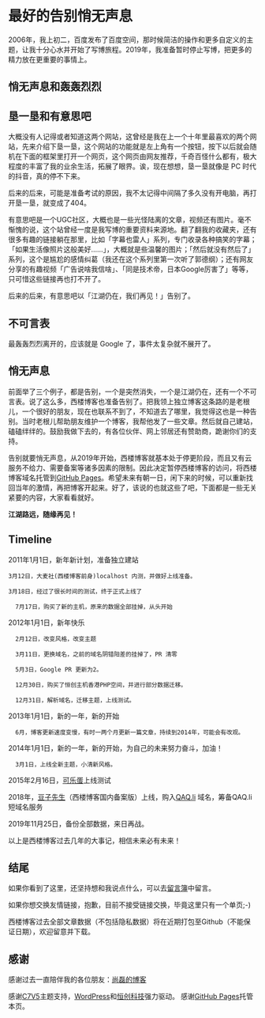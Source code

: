 # 最好的告别悄无声息

2006年，我上初二，百度发布了百度空间，那时候简洁的操作和更多自定义的主题，让我十分心水并开始了写博旅程。2019年，我准备暂时停止写博，把更多的精力放在更重要的事情上。

## 悄无声息和轰轰烈烈

## 垦一垦和有意思吧

大概没有人记得或者知道这两个网站，这曾经是我在上一个十年里最喜欢的两个网站，先来介绍下垦一垦，这个网站的功能就是左上角有一个按钮，按下以后就会随机在下面的框架里打开一个网页，这个网页由网友推荐，千奇百怪什么都有，极大程度的丰富了我的业余生活，拓展了眼界。诶，现在想想，垦一垦就像是 PC 时代的抖音，真的停不下来。

后来的后来，可能是准备考试的原因，我不太记得中间隔了多久没有开电脑，再打开垦一垦，就变成了404。

有意思吧是一个UGC社区，大概也是一些光怪陆离的文章，视频还有图片。毫不惭愧的说，这个站曾经一度是我写博的重要资料来源地。翻了翻我的收藏夹，还有很多有趣的链接躺在那里，比如「字幕也雷人」系列，专门收录各种搞笑的字幕；「如果生活像照片这般美好……」，大概就是些温馨的图片；「然后就没有然后了」系列，这个是尴尬的感情纠葛（我还在这个系列里第一次听了郭德纲）；还有网友分享的有趣视频「广告说啥我信啥」、「同是技术帝，日本Google厉害了」等等，只可惜这些链接再也打不开了。

后来的后来，有意思吧以「江湖仍在，我们再见！」告别了。

## 不可言表

最轰轰烈烈离开的，应该就是 Google 了，事件太复杂就不展开了。

## 悄无声息

前面举了三个例子，都是告别，一个是突然消失，一个是江湖仍在，还有一个不可言表。说了这么多，西楼博客也准备告别了。把我领上独立博客这条路的是老根儿，一个很好的朋友，现在也联系不到了，不知道去了哪里，我觉得这也是一种告别。当时老根儿帮助朋友维护一个博客，我帮他发了一些文章。然后就自己建站，磕磕绊绊的。鼓励我做下去的，有各位伙伴、网上邻居还有赞助商，跪谢你们的支持。

告别就要悄无声息，从2019年开始，西楼博客就基本处于停更阶段，而且又有云服务不给力、需要备案等诸多因素的限制。因此决定暂停西楼博客的访问，将西楼博客域名托管到[GitHub Pages](https://pages.github.com/ "GitHub Pages")。希望未来有朝一日，闲下来的时候，可以重新找回当年的激情，再把博客开起来。好了，该说的也就这些了吧，下面都是一些无关紧要的内容，大家看看就好。

**江湖路远，随缘再见！**

## Timeline

2011年1月1日，新年新计划，准备独立建站

	3月12日，大麦社(西楼博客前身)localhost 内测，并做好上线准备。

	3月18日，经过了很长时间的测试，终于正式上线了
      
      7月17日，购买了新的主机，原来的数据全部挂掉，从头开始
      
2012年1月1日，新年快乐

      2月12日，改变风格，改变主题
	
      3月11日，更换域名，之前的域名阴错阳差的挂掉了，PR 清零
	
      5月3日，Google PR 更新为2。
	
      12月30日，购买了恒创主机香港PHP空间，并进行部分数据迁移。
	
      12月31日，解析域名，迁移主题，上线测试。
	
2013年1月1日，新的一年，新的开始

      6月，博客更新速度变慢，有时一两个月更新一篇文章，持续到2014年，可能会有改观。
	
2014年1月1日，新的一年，新的开始，为自己的未来努力奋斗，加油！

      3月1日，上线全新主题，小清新风格。
	
2015年2月16日，[可乐蛋](http://colaegg.com/ "可乐蛋")上线测试

2018年，[豆子先生](https://ibean.club)（西楼博客国内备案版）上线，购入[QAQ.li](https://qaq.li) 域名，筹备QAQ.li短域名服务

2019年11月25日，备份全部数据，来日再战。

以上是西楼博客过去几年的大事记，相信未来必有未来！

## 结尾

如果你看到了这里，还坚持想和我说点什么，可以去[留言簿](https://wj.qq.com/s2/5100682/df81/ "留言簿")中留言。

如果你想交换友情链接，抱歉，目前不接受链接交换，毕竟这里只有一个单页;-)

西楼博客过去全部文章数据（不包括隐私数据）将在近期打包至Github（不能保证日期），欢迎留意并下载。

## 感谢

感谢过去一直陪伴我的各位朋友：[尚磊的博客](http://shanglei.net/ "尚磊的博客")

感谢[C7V5](https://c7sky.com/wordpress-theme-minty.html "C7V5主题")主题支持，[WordPress](https://www.wordpress.org/ "Wordpress.org")和[恒创科技](https://www.hcunit.com/xilou "恒创科技")强力驱动。
感谢[GitHub Pages](https://pages.github.com/ "GitHub Pages Websites for you and your projects, hosted directly from your GitHub repository. Just edit, push, and your changes are live.")托管本页。
